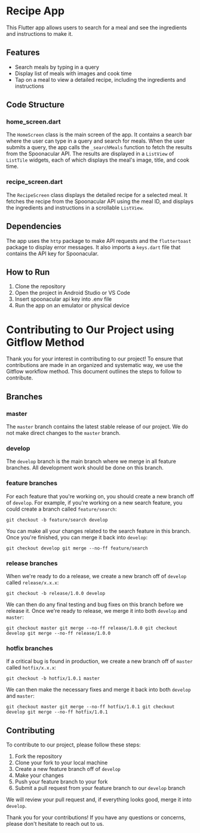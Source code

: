 # Recipe App

This Flutter app allows users to search for a meal and see the ingredients and instructions to make it.

## Features
- Search meals by typing in a query
- Display list of meals with images and cook time
- Tap on a meal to view a detailed recipe, including the ingredients and instructions

## Code Structure

### home_screen.dart
The `HomeScreen` class is the main screen of the app. It contains a search bar where the user can type in a query and search for meals. When the user submits a query, the app calls the `_searchMeals` function to fetch the results from the Spoonacular API. The results are displayed in a `ListView` of `ListTile` widgets, each of which displays the meal's image, title, and cook time.

### recipe_screen.dart
The `RecipeScreen` class displays the detailed recipe for a selected meal. It fetches the recipe from the Spoonacular API using the meal ID, and displays the ingredients and instructions in a scrollable `ListView`.

## Dependencies
The app uses the `http` package to make API requests and the `fluttertoast` package to display error messages. It also imports a `keys.dart` file that contains the API key for Spoonacular.

## How to Run
1. Clone the repository
2. Open the project in Android Studio or VS Code
3. Insert spoonacular api key into .env file
4. Run the app on an emulator or physical device

# Contributing to Our Project using Gitflow Method

Thank you for your interest in contributing to our project! To ensure that contributions are made in an organized and systematic way, we use the Gitflow workflow method. This document outlines the steps to follow to contribute.

## Branches

### master
The `master` branch contains the latest stable release of our project. We do not make direct changes to the `master` branch.

### develop
The `develop` branch is the main branch where we merge in all feature branches. All development work should be done on this branch.

### feature branches
For each feature that you're working on, you should create a new branch off of `develop`. For example, if you're working on a new search feature, you could create a branch called `feature/search`:

`git checkout -b feature/search develop`

You can make all your changes related to the search feature in this branch. Once you're finished, you can merge it back into `develop`:

`git checkout develop git merge --no-ff feature/search`

### release branches
When we're ready to do a release, we create a new branch off of `develop` called `release/x.x.x`:

`git checkout -b release/1.0.0 develop`

We can then do any final testing and bug fixes on this branch before we release it. Once we're ready to release, we merge it into both `develop` and `master`:

`git checkout master git merge --no-ff release/1.0.0 git checkout develop git merge --no-ff release/1.0.0`

### hotfix branches
If a critical bug is found in production, we create a new branch off of `master` called `hotfix/x.x.x`:

`git checkout -b hotfix/1.0.1 master`

We can then make the necessary fixes and merge it back into both `develop` and `master`:

`git checkout master git merge --no-ff hotfix/1.0.1 git checkout develop git merge --no-ff hotfix/1.0.1`

## Contributing

To contribute to our project, please follow these steps:

1. Fork the repository
2. Clone your fork to your local machine
3. Create a new feature branch off of `develop`
4. Make your changes
5. Push your feature branch to your fork
6. Submit a pull request from your feature branch to our `develop` branch

We will review your pull request and, if everything looks good, merge it into `develop`.

Thank you for your contributions! If you have any questions or concerns, please don't hesitate to reach out to us.
